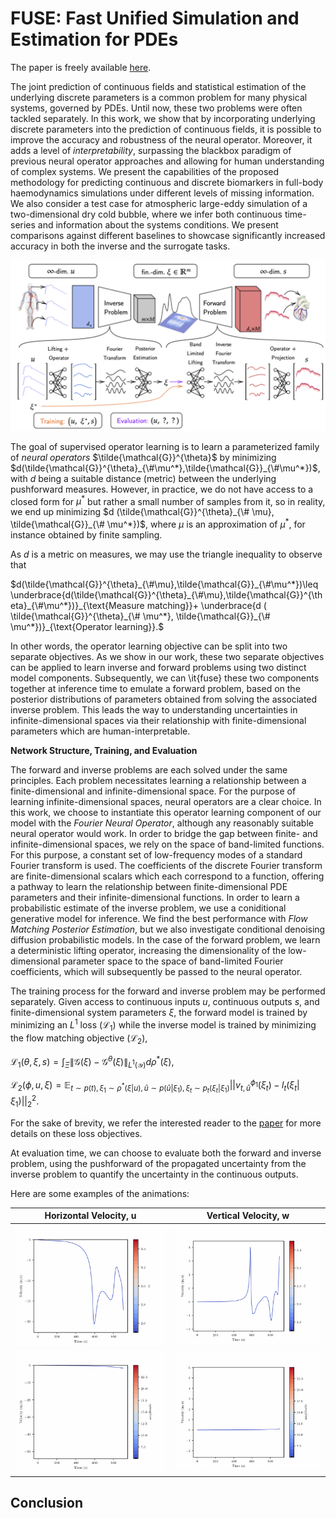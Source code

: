 # FUSE: Fast Unified Simulation and Estimation for PDEs

The paper is freely available [here](https://arxiv.org/pdf/2405.14558).

The joint prediction of continuous fields and statistical estimation of the underlying discrete parameters is a common problem for many physical systems, governed by PDEs. Until now, these two problems were often tackled separately. In this work, we show that by incorporating underlying discrete parameters into the prediction of continuous fields, it is possible to improve the accuracy and robustness of the neural operator. Moreover, it adds a level of *interpretability*, surpassing the blackbox paradigm of previous neural operator approaches and allowing for human understanding of complex systems. We present the capabilities of the proposed methodology for predicting continuous and discrete biomarkers in full-body haemodynamics simulations under different levels of missing information. We also consider a test case for atmospheric large-eddy simulation of a two-dimensional dry cold bubble, where we infer both continuous time-series and information about the systems conditions. We present comparisons against different baselines to showcase significantly increased accuracy in both the inverse and the surrogate tasks.

![](images/FUSE_diagram.png)


The goal of supervised operator learning is to learn a parameterized family of *neural operators* $`\tilde{\mathcal{G}}^{\theta}`$ by minimizing $`d(\tilde{\mathcal{G}}^{\theta}_{\#\mu^*},\tilde{\mathcal{G}}_{\#\mu^*})`$, with $d$ being a suitable distance (metric) between the underlying pushforward measures. However, in practice, we do not have access to a closed form for $`\mu^*`$ but rather a small number of samples from it, so in reality, we end up minimizing $`d (\tilde{\mathcal{G}}^{\theta}_{\# \mu}, \tilde{\mathcal{G}}_{\# \mu^*})`$, where $\mu$ is an approximation of $`\mu^*`$, for instance obtained by finite sampling. 

As $d$ is a metric on measures, we may use the triangle inequality to observe that 

$`d(\tilde{\mathcal{G}}^{\theta}_{\#\mu},\tilde{\mathcal{G}}_{\#\mu^*})\leq \underbrace{d(\tilde{\mathcal{G}}^{\theta}_{\#\mu},\tilde{\mathcal{G}}^{\theta}_{\#\mu^*})}_{\text{Measure matching}}+ \underbrace{d ( \tilde{\mathcal{G}}^{\theta}_{\# \mu^*}, \tilde{\mathcal{G}}_{\# \mu^*})}_{\text{Operator learning}}.`$

In other words, the operator learning objective can be split into two separate objectives. As we show in our work, these two separate objectives can be applied to learn inverse and forward problems using two distinct model components. Subsequently, we can \it{fuse} these two components together at inference time to emulate a forward problem, based on the posterior distributions of parameters obtained from solving the associated inverse problem. This leads the way to understanding uncertainties in infinite-dimensional spaces via their relationship with finite-dimensional parameters which are human-interpretable. 

**Network Structure, Training, and Evaluation**

The forward and inverse problems are each solved under the same principles. Each problem necessitates learning a relationship between a finite-dimensional and infinite-dimensional space. For the purpose of learning infinite-dimensional spaces, neural operators are a clear choice. In this work, we choose to instantiate this operator learning component of our model with the *Fourier Neural Operator*, although any reasonably suitable neural operator would work. In order to bridge the gap between finite- and infinite-dimensional spaces, we rely on the space of band-limited functions. For this purpose, a constant set of low-frequency modes of a standard Fourier transform is used. The coefficients of the discrete Fourier transform are finite-dimensional scalars which each correspond to a function, offering a pathway to learn the relationship between finite-dimensional PDE parameters and their infinite-dimensional functions. In order to learn a probabilistic estimate of the inverse problem, we use a coniditional generative model for inference. We find the best performance with *Flow Matching Posterior Estimation*, but we also investigate conditional denoising diffusion probabilistic models. In the case of the forward problem, we learn a deterministic lifting operator, increasing the dimensionality of the low-dimensional parameter space to the space of band-limited Fourier coefficients, which will subsequently be passed to the neural operator. 

The training process for the forward and inverse problem may be performed separately. Given access to continuous inputs $u$, continuous outputs $s$, and finite-dimensional system parameters $\xi$, the forward model is trained by minimizing an $L^1$ loss ($\mathcal{L}_1$) while the inverse model is trained by minimizing the flow matching objective ($\mathcal{L}_2$),

$`\mathcal{L}_1(\theta, \xi, s) =   \int_{\Xi} \| \mathcal{G}(\xi) - \mathcal{G}^{\theta}(\xi)\|_{L^1(\mathcal{Y})} d \rho^*(\xi),`$

$`\mathcal{L}_2(\phi, u, \xi) = \mathbb{E}_{t\sim p(t), \xi_1 \sim \rho^*(\xi | u), \hat{u} \sim p(\hat{u}|\xi_1), \xi_t \sim p_t(\xi_t| \xi_1)}||v^{\phi_1}_{t, \hat{u}}(\xi_t) - l_t(\xi_t|\xi_1)||_2^2.`$

For the sake of brevity, we refer the interested reader to the [paper](https://arxiv.org/pdf/2405.14558) for more details on these loss objectives.

At evaluation time, we can choose to evaluate both the forward and inverse problem, using the pushforward of the propagated uncertainty from the inverse problem to quantify the uncertainty in the continuous outputs. 


Here are some examples of the animations:

| Horizontal Velocity, u  | Vertical Velocity, w  |
|:-------------:|:-------------:|
| ![Animation 1](images/u_zc.gif) | ![Animation 2](images/w_zc.gif) |
| ![Animation 1](images/u_amplitude.gif) | ![Animation 2](images/w_amplitude.gif) |

## Conclusion


